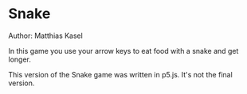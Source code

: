 # Snake

Author: Matthias Kasel

In this game you use your arrow keys to eat food with a snake and get longer.

This version of the Snake game was written in p5.js. It's not the final version.


